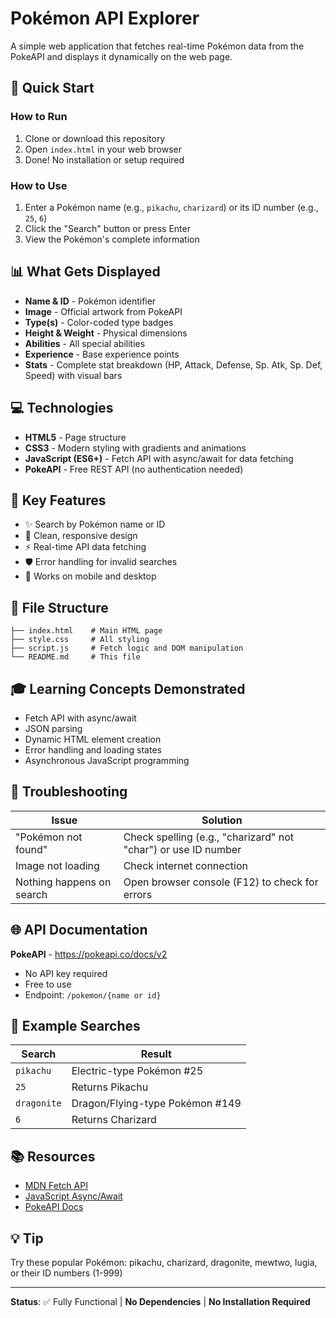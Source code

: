 # Pokémon API Explorer

A simple web application that fetches real-time Pokémon data from the PokeAPI and displays it dynamically on the web page.

## 🚀 Quick Start

### How to Run
1. Clone or download this repository
2. Open `index.html` in your web browser
3. Done! No installation or setup required

### How to Use
1. Enter a Pokémon name (e.g., `pikachu`, `charizard`) or its ID number (e.g., `25`, `6`)
2. Click the "Search" button or press Enter
3. View the Pokémon's complete information

## 📊 What Gets Displayed

- **Name & ID** - Pokémon identifier
- **Image** - Official artwork from PokeAPI
- **Type(s)** - Color-coded type badges
- **Height & Weight** - Physical dimensions
- **Abilities** - All special abilities
- **Experience** - Base experience points
- **Stats** - Complete stat breakdown (HP, Attack, Defense, Sp. Atk, Sp. Def, Speed) with visual bars

## 💻 Technologies

- **HTML5** - Page structure
- **CSS3** - Modern styling with gradients and animations
- **JavaScript (ES6+)** - Fetch API with async/await for data fetching
- **PokeAPI** - Free REST API (no authentication needed)

## 🔧 Key Features

- ✨ Search by Pokémon name or ID
- 🎨 Clean, responsive design
- ⚡ Real-time API data fetching
- 🛡️ Error handling for invalid searches
- 📱 Works on mobile and desktop

## 📁 File Structure

```
├── index.html    # Main HTML page
├── style.css     # All styling
├── script.js     # Fetch logic and DOM manipulation
└── README.md     # This file
```

## 🎓 Learning Concepts Demonstrated

- Fetch API with async/await
- JSON parsing
- Dynamic HTML element creation
- Error handling and loading states
- Asynchronous JavaScript programming

## 🐛 Troubleshooting

| Issue | Solution |
|-------|----------|
| "Pokémon not found" | Check spelling (e.g., "charizard" not "char") or use ID number |
| Image not loading | Check internet connection |
| Nothing happens on search | Open browser console (F12) to check for errors |

## 🌐 API Documentation

**PokeAPI** - https://pokeapi.co/docs/v2
- No API key required
- Free to use
- Endpoint: `/pokemon/{name or id}`

## 📝 Example Searches

| Search | Result |
|--------|--------|
| `pikachu` | Electric-type Pokémon #25 |
| `25` | Returns Pikachu |
| `dragonite` | Dragon/Flying-type Pokémon #149 |
| `6` | Returns Charizard |

## 📚 Resources

- [MDN Fetch API](https://developer.mozilla.org/en-US/docs/Web/API/Fetch_API)
- [JavaScript Async/Await](https://developer.mozilla.org/en-US/docs/Learn/JavaScript/Asynchronous/Promises)
- [PokeAPI Docs](https://pokeapi.co/docs/v2)

## 💡 Tip

Try these popular Pokémon: pikachu, charizard, dragonite, mewtwo, lugia, or their ID numbers (1-999)

---

**Status**: ✅ Fully Functional | **No Dependencies** | **No Installation Required**
